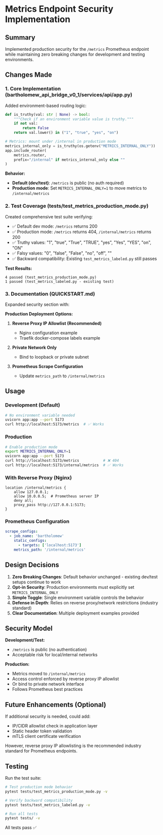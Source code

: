 # Metrics Endpoint Security Implementation

## Summary

Implemented production security for the `/metrics` Prometheus endpoint while maintaining zero breaking changes for development and testing environments.

## Changes Made

### 1. Core Implementation (bartholomew_api_bridge_v0_1/services/api/app.py)

Added environment-based routing logic:

```python
def is_truthy(val: str | None) -> bool:
    """Check if an environment variable value is truthy."""
    if not val:
        return False
    return val.lower() in ("1", "true", "yes", "on")

# Metrics: mount under /internal in production mode
metrics_internal_only = is_truthy(os.getenv("METRICS_INTERNAL_ONLY"))
app.include_router(
    metrics.router,
    prefix="/internal" if metrics_internal_only else ""
)
```

**Behavior:**
- **Default (dev/test)**: `/metrics` is public (no auth required)
- **Production mode**: Set `METRICS_INTERNAL_ONLY=1` to move metrics to `/internal/metrics`

### 2. Test Coverage (tests/test_metrics_production_mode.py)

Created comprehensive test suite verifying:
- ✅ Default dev mode: `/metrics` returns 200
- ✅ Production mode: `/metrics` returns 404, `/internal/metrics` returns 200
- ✅ Truthy values: "1", "true", "True", "TRUE", "yes", "Yes", "YES", "on", "ON"
- ✅ Falsy values: "0", "false", "False", "no", "off", ""
- ✅ Backward compatibility: Existing `test_metrics_labeled.py` still passes

**Test Results:**
```
4 passed (test_metrics_production_mode.py)
1 passed (test_metrics_labeled.py - existing test)
```

### 3. Documentation (QUICKSTART.md)

Expanded security section with:

**Production Deployment Options:**

1. **Reverse Proxy IP Allowlist (Recommended)**
   - Nginx configuration example
   - Traefik docker-compose labels example

2. **Private Network Only**
   - Bind to loopback or private subnet

3. **Prometheus Scrape Configuration**
   - Update `metrics_path` to `/internal/metrics`

## Usage

### Development (Default)
```bash
# No environment variable needed
uvicorn app:app --port 5173
curl http://localhost:5173/metrics  # ✅ Works
```

### Production
```bash
# Enable production mode
export METRICS_INTERNAL_ONLY=1
uvicorn app:app --port 5173
curl http://localhost:5173/metrics           # ❌ 404
curl http://localhost:5173/internal/metrics  # ✅ Works
```

### With Reverse Proxy (Nginx)
```nginx
location /internal/metrics {
    allow 127.0.0.1;
    allow 10.0.0.5;  # Prometheus server IP
    deny all;
    proxy_pass http://127.0.0.1:5173;
}
```

### Prometheus Configuration
```yaml
scrape_configs:
  - job_name: 'bartholomew'
    static_configs:
      - targets: ['localhost:5173']
    metrics_path: '/internal/metrics'
```

## Design Decisions

1. **Zero Breaking Changes**: Default behavior unchanged - existing dev/test setups continue to work
2. **Opt-in Security**: Production environments must explicitly set `METRICS_INTERNAL_ONLY`
3. **Simple Toggle**: Single environment variable controls the behavior
4. **Defense in Depth**: Relies on reverse proxy/network restrictions (industry standard)
5. **Clear Documentation**: Multiple deployment examples provided

## Security Model

**Development/Test:**
- `/metrics` is public (no authentication)
- Acceptable risk for local/internal networks

**Production:**
- Metrics moved to `/internal/metrics`
- Access control enforced by reverse proxy IP allowlist
- Or bind to private network interface
- Follows Prometheus best practices

## Future Enhancements (Optional)

If additional security is needed, could add:
- IP/CIDR allowlist check in application layer
- Static header token validation
- mTLS client certificate verification

However, reverse proxy IP allowlisting is the recommended industry standard for Prometheus endpoints.

## Testing

Run the test suite:
```bash
# Test production mode behavior
pytest tests/test_metrics_production_mode.py -v

# Verify backward compatibility
pytest tests/test_metrics_labeled.py -v

# Run all tests
pytest tests/ -v
```

All tests pass ✅
